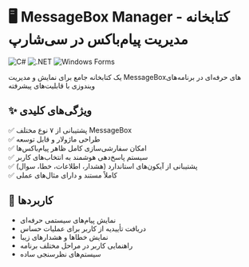 # 🖥️ MessageBox Manager - کتابخانه مدیریت پیام‌باکس در سی‌شارپ

![C#](https://img.shields.io/badge/C%23-239120?style=for-the-badge&logo=c-sharp&logoColor=white)
![.NET](https://img.shields.io/badge/.NET-512BD4?style=for-the-badge&logo=dotnet&logoColor=white)
![Windows Forms](https://img.shields.io/badge/Windows%20Forms-0078D6?style=for-the-badge&logo=windows&logoColor=white)

یک کتابخانه جامع برای نمایش و مدیریت MessageBoxهای حرفه‌ای در برنامه‌های ویندوزی با قابلیت‌های پیشرفته

## ✨ ویژگی‌های کلیدی

✅ پشتیبانی از ۷ نوع مختلف MessageBox  
✅ طراحی ماژولار و قابل توسعه  
✅ امکان سفارشی‌سازی کامل ظاهر پیام‌باکس‌ها  
✅ سیستم پاسخ‌دهی هوشمند به انتخاب‌های کاربر  
✅ پشتیبانی از آیکون‌های استاندارد (هشدار، اطلاعات، خطا، سوال)  
✅ کاملاً مستند و دارای مثال‌های عملی  

## 🎯 کاربردها

- نمایش پیام‌های سیستمی حرفه‌ای
- دریافت تأییدیه از کاربر برای عملیات حساس
- نمایش خطاها و هشدارهای زیبا
- راهنمایی کاربر در مراحل مختلف برنامه
- سیستم‌های نظرسنجی ساده
